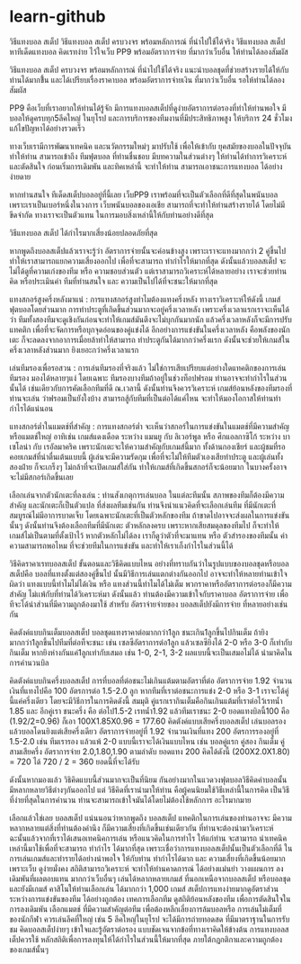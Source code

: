 # learn-github
วิธีแทงบอล สเต็ป 
วิธีแทงบอล สเต็ป ครบวงจร พร้อมหลักการณ์ ที่นำไปใช้ได้จริง
วิธีแทงบอล สเต็ป หาทีเด็ดแทงบอล คิดเรทง่าย ไว้ใจเว็บ PP9 พร้อมอัตราการจ่าย ที่มากว่าเว็บอื่น ให้ท่านได้ลองสัมผัส

วิธีแทงบอล สเต็ป ครบวงจร พร้อมหลักการณ์ ที่นำไปใช้ได้จริง แนะนำบอลชุดที่ช่วยสร้างรายได้ให้กับท่านได้มากขึ้้น และได้เปรียบเรื่องราคาบอล พร้อมอัตราการจ่ายเงิน ที่มากว่าเว็บอื่น รอให้ท่านได้ลองสัมผัส 


PP9 คือเว็บที่เราอยากให้ท่านได้รู้จัก มีการแทงบอลสเต็ปที่ดูง่ายอัตราการต่อรองที่ทำให้ท่านพอใจ มีบอลให้ดูครบทุก5ลีคใหญ่ ในยุโรป และการบริการของทีมงานที่มีประสิทธิภาพสูง ให้บริการ 24 ชั่วโมง แก้ไขปัญหาได้อย่างรวดเร็ว 


ทางเว็บเรามีการพัฒนาเทคนิค และนวัตกรรมใหม่ๆ มาปรับใช้ เพื่อให้เข้ากับ ยุคสมัยของบอลในปัจจุบัน ทำให้ท่าน สามารถเข้าถึง ทีมฟุตบอล ที่ท่านชื่นชอบ มีบทความในส่วนต่างๆ ให้ท่านได้ทำการวิเคราะห์ และตัดสินใจ ก่อนเริ่มการเดิมพัน และทิคเหล่านี้ จะทำให้ท่าน สามารถเอาชนะการแทงบอล ได้อย่างง่ายดาย


หากท่านสนใจ ทีเด็ดสเต็ปบอลอยู่ที่นี้เลย เว็บPP9 เราพร้อมที่จะเป็นตัวเลือกที่ดีที่สุดในพนันบอล เพราะเราเป็นเบอร์หนึ่งในวงการ เว็บพนันบอลของเอเชีย สามารถที่จะทำให้ท่านสร้างรายได้ โดยไม่มีขีดจำกัด ทางเราจะเป็นตัวแทน ในการมอบสิ่งเหล่านี้ให้กับท่านอย่างดีที่สุด


วิธีแทงบอล สเต็ป ได้กำไรมากเสี่ยงน้อยปลอดภัยที่สุด

หากพูดถึงบอลสเต็ปแล้วเราจะรู้ว่า อัตราการจ่ายนั้นจะค่อนข้างสูง เพราะเราจะแทงมากกว่า 2 คู่ขึ้นไป ทำให้เราสามารถแยกความเสี่ยงออกไป เพื่อที่จะสามารถ ทำกำไรให้มากที่สุด ดังนั้นแล้วบอลสเต็ป จะไม่ได้ดูที่ความเก่งของทีม หรือ ความชอบส่วนตัว แต่เราสามารถวิเคราะห์ได้หลายอย่าง เราจะช่วยท่านคิด หรือประเมินค่า ทีมที่ท่านสนใจ และ ความเป็นไปได้ที่จะชนะให้มากที่สุด  

แทงสกอร์สูงครึ่งหลังมาแน่ : การแทงสกอร์สูงทำไมต้องแทงครึ่งหลัง ทางเราวิเคราะห์ให้ดังนี้ เกมส์ฟุตบอลโดยส่วนมาก การทำประตูที่เกิดขึ้นส่วนมากจะอยู่ครึ่งเวลาหลัง เพราะครึ่งเวลาแรกเราจะเห็นได้ว่า ทีมทั้งสองทีมจะดูเชิงกันก่อนจะทำให้เกมส์มันตึงจะไม่บุกกันมากนัก แล้วครึ่งเวลาหลังก็จะมีการปรับแทคติก เพื่อที่จะจัดการหรือบุกจุดอ่อนของคู่แข่งได้ อีกอย่างการแข่งขันในครึ่งเวลาหลัง คือพลังของนักเตะ ก็จะลดลงจากอาการเมื่อยล้าทำให้สามารถ ทำประตูกันได้มากกว่าครึ่งแรก ดังนั้นจะช่วยให้เกมส์ในครึ่งเวลาหลังส่วนมาก ยิงเยอะกว่าครึ่งเวลาแรก



เล่นทีมรองเพื่อรอสวน : การเล่นทีมรองที่จริงแล้ว ไม่ใช่การเสียเปรียบแต่อย่างใดแทคติกของการเล่นทีมรอง มองได้หลายๆแง่ โดยเฉพาะ ทีมรองบางทีมถ้าอยู่ในช่วงท็อปฟรอม ท่านอาจจะทำกำไรในส่วนนั้นได้ เช่นเดียวกับการคัดเลือกทีมที่ดี ณ.เวลานี้ ดังนั้นท่านจึงควรวิเคราะห์ เกมส์ย้อนหลังของทีมรองที่ท่านจะเล่น ว่าฟรอมเป็นยังใงบ้าง สามารถสู้กับทีมที่เป็นต่อได้แค่ไหน จะทำให้มองโอกาสให้ท่านทำกำไรได้แน่นอน 


แทงสกอร์ต่ำในแมตช์ที่สำคัญ : การแทงสกอร์ต่ำ จะเห็นว่าสกอร์ในการแข่งขันในแมตช์ที่มีความสำคัญหรือแมตช์ใหญ่ อาทิเช่น เกมส์แดงเดือด ระหว่าง แมนยู กับ ลิเวอร์พูล หรือ ศึกแอลกาซิโก้ ระหว่าง บาเซโลน่า กับ เรอัลมาคริค เพราะนักเตะจะให้ความสำคัญกับเกมส์นี้มาก ทั้งด้านกองเชียร์ และผู้ชมที่รอคอยเกมส์ที่น่าตื่นเต้นแบบนี้ ผู้เล่นจะมีความรัดกุม เพื่อที่จะไม่ให้ทีมตัวเองเสียทำประตู และผู้เล่นทั้งสองฝ่าย ก็จะเกร็งๆ ไม่กล้าที่จะเปิดเกมส์ใส่กัน ทำให้เกมส์ที่เกิดขึ้นสกอร์ก็จะน้อยมาก ในบางครั้งอาจจะไม่มีสกอร์เกิดขึ้นเลย



เลือกเล่นจากตัวนักเตะที่ลงเล่น : ท่านสังเกตุการเล่นบอล ในแต่ละทีมนั้น สภาพของทีมก็ต้องมีความสำคัญ และนักเตะก็เป็นตัวแปล ที่ส่งผลทีมเช่นกัน ท่านจึงนำแนวคิดที่จะเลือกเล่นทีม ที่มีนักเตะที่สมบูรณ์ไม่มีอาการบาดเจ็บ โดยเฉพาะนักเตะที่เป็นตัวหลักของทีม ถ้าขาดไปอาจจะส่งผลในการแข่งขันนั้นๆ ดังนั้นท่านจึงต้องเลือกทีมที่มีนักเตะ ตัวหลักลงครบ เพราะหากเสียสมดุลของทีมไป ก็จะทำให้เกมส์ไม่เป็นตามที่ตั้งเป้าไว้ หากตัวหลักไม่ได้ลง เราก็ดูว่าตัวที่จะมาแทน หรือ ตัวสำรองของทีมนั้น ค่าความสามารถพอไหม ที่จะช่วยทีมในการแข่งขัน และทำให้เราเก็งกำไรในส่วนนี้ได้

วิธีคิดราคาเรทบอลสเต็ป ขั้นตอนและวิธีคิดแบบไหน
อย่างที่ทราบกันว่าในรูปแบบของบอลชุดหรือบอลสเต็ปคือ บอลที่แทงตั้งแต่สองคู่ขึ้นไป นั้นมีวิธีการเล่นแตกต่างกันออกไป อาจจะทำให้หลายท่านเข้าใจผิดว่า แทงแบบนี้ทำไมไม่ได้เงิน หรือ แทงส่วนนี้ทำไมได้ไม่เต็ม พวกราคาหรืออัตราการต่อรองก็มีความสำคัญ ไม่เเพ้กับที่ท่านได้วิเคราะห์มา ดังนั้นแล้ว ท่านต้องมีความเข้าใจกับราคาบอล อัตราการจ่าย เพื่อทีจะได้นำส่วนที่มีความถูกต้องมาใช้ สำหรับ อัตราจ่ายจ่ายของ บอลสเต็ปยังมีการจ่าย ที่หลายอย่างเช่นกัน 


คิดตังค์แบบกินเต็มบอลสเต็ป
บอลชุดแทงราคาต่อมากกว่า1ลูก ชนะเกิน1ลูกขึ้นไปกินเต็ม
ถ้ายิงมากกว่า1ลูกขึ้นไปทีมที่ต่อท็จะชนะ เช่น เซลซีอัตราการต่อ1ลูก แล้วเซลซียิงได้ 2-0 หรือ 3-0 ก็เท่ากับกินเต็ม
หากยิงห่างกันแค่1ลูกเท่ากับเสมอ เช่น 1-0, 2-1, 3-2 ผลแบบนี้จะเป็นเสมอไม่ได้ นำมาคิดในการคำนวนบิล

คิดตังค์แบบกินครึ่งบอลสเต็ป
การที่บอลที่ต่อชนะไม่เกินแต้มตามอัตราที่ต่อ
อัตราการจ่าย 1.92 จำนวนเงินที่แทงไปคือ 100
อัตรการต่อ 1.5-2.0 ลูก หากทีมที่เราต่อชนะการแข่ง 2-0 หรือ 3-1 เราจะได้คู่นี้แค่ครึ่งเดียว โดยจะมีวิธีการในการคิดดังนี้  สมมุติ คู่แรกเรากินเต็มคือกินเกินแต้มที่เราต่อไว้เรทน้ำ 1.85 และ อีกคู่เรา ชนะครึ่ง คือ ต่อไป1.5-2 เรทน้ำ1.92 แล้วทีมเราชนะ 2-0 ยอดแทงบิลนี้100 คือ (1.92/2=0.96)  ก็เอา 100X1.85X0.96 = 177.60
คิดตังค์แบบเสียครึ่งบอลสเต็ป
เล่นบอลรองแล้วบอลโดนยิงแต่เสียครึ่งเดียว
อัตราการจ่ายอยู่ที่ 1.92 จำนวนเงินที่แทง 200
อัตรการรองอยู่ที่ 1.5-2.0 เช่น ทีมเรารอง แล้วแพ้ 2-0 แบบนี้เราจะได้เงินแบบไหน เช่น บอลคู่แรก คู่สอง กินเต็ม คู่สามเสียครึ่ง อัตราการจ่าย 2.0,1.80,1.90 ตามลำดับ ยอดแทง 200 คิดได้ดังนี้ (200X2.0X1.80) = 720
ได้ 720 / 2 = 360 ยอดนี้ที่จะได้รับ

ดังนั้นหากมองแล้ว วิธิคิดแบบนี้ส่วนมากจะเป็นที่นิยม กันอย่างมากในแวดวงฟุตบอลวิธีคิดค่าบอลนั้น มีหลากหลายวิธีต่างๆกันออกไป แต่ วิธีคิดที่เรานำมาให้ท่าน คือผู้คนนิยมใช้วิธีเหล่านี้ในการคิด เป็นวิธีที่ง่ายที่สุดในการคำนวน ท่านจะสามารถเข้าใจมันได้โดยไม่ต้องใช้หลักการ อะไรมากมาย 


เลือกแล้วใช่เลย บอลสเต็ป
แน่นนอนว่าหากพูดถึง บอลสเต็ป แทคติกในการเล่นของท่านอาจจะ มีความหลากหลายแต่สิ่งที่ท่านต้องคำนึง ก็มีความเสี่ยงที่เกิดขึ้นเช่นเดียวกัน ที่ท่านจะต้องนำมาวิเคราะห์ ฉะนั้นแล้วจากที่เราได้เสนอเทคนิคการเล่น หรือแนวคิดในการทำไร ให้แก่ท่าน จะสามารถ นำเทคนิคเหล่านี้มาใช้เพื่อที่จะสามารถ ทำกำไร ได้มากที่สุด เพราะเชื่อว่าการแทงบอลสเต็ปนั้นเป็นตัวเลือกที่ดี ในการเล่นเกมส์และทำรายได้อย่างน่าพอใจ ให้กับท่าน 
ทำกำไรได้มาก และ ความเสี่ยงที่เกิดขึ้นน้อยมาก เพราะเว็บ ดูง่ายมั่งคง
สถิติสามารถวิเคราะห์ จะทำให้ท่านคาดการณ์ ได้อย่างแม่นยำ
วางแผนการ ลงเดิมพันที่ผลตอบแทน มากกว่าเว็บอื่นๆ
เล่นได้หลากหลายเกมส์ ที่นอกเหนือจากบอลสเต็ป หรือบอลชุด และยังมีเกมส์ คาสิโนให้ท่านเลือกเล่น ได้มากกว่า 1,000 เกมส์
สเต็ปการแทงง่ายมากดูอัตราส่วน ระหว่างการแข่งขันของทีม ได้อย่างถูกต้อง
เทคการเลือกทีม ดูสถิติย้อนหลังของทีม เพื่อการตัดสินใจในการลงเดิมพัน
เลือกแมตช์ ที่มีความสำคัญต่อทีม เพื่อต้องหลีกเลี่ยงการล้มบอลหรือ การเล่นไม่เต็มที่ของนักกีฬา 
ควรเล่นลีคที่ใหญ่ เช่น 5 ลีคใหญ่ในยุโรป จะได้มีการถ่ายทอดสด ที่มีมาตราฐานในการรับชม
คิดบอลสเต็ปง่ายๆ เข้าใจและรู้อัตราต่อรอง แบบชัดเจนจากข้อที่ทางเราคิดให้ข้างต้น
การแทงบอลสเต็ปควรใช้ หลักสถิติเพื่อการลงทุนให้ได้กำไรในส่วนนี้ให้มากที่สุด ภายใต้กฎกติกาและความถูกต้องของเกมส์นั้นๆ

